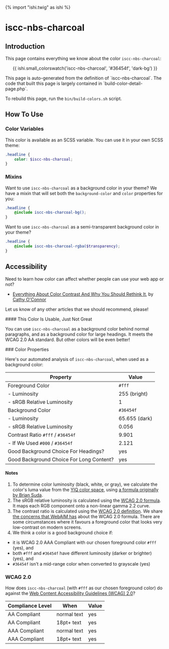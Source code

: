 {% import "ishi.twig" as ishi %}
# iscc-nbs-charcoal

## Introduction

This page contains everything we know about the color `iscc-nbs-charcoal`:

<div class="grid">
    <div class="cell">
        <div class="swatch">
            <ul>
                {{ ishi.small_colorswatch('iscc-nbs-charcoal', '#36454f', 'dark-bg') }}
            </ul>
        </div>
    </div>
</div>

<div class="callout attention" markdown="1">
This page is auto-generated from the definition of `iscc-nbs-charcoal`. The code that built this page is largely contained in `build-color-detail-page.php`.

To rebuild this page, run the `bin/build-colors.sh` script.
</div>

## How To Use

### Color Variables

This color is available as an SCSS variable. You can use it in your own SCSS theme:

```scss
.headline {
    color: $iscc-nbs-charcoal;
}
```

### Mixins

Want to use `iscc-nbs-charcoal` as a background color in your theme? We have a mixin that will set both the `background-color` and `color` properties for you:

```scss
.headline {
    @include iscc-nbs-charcoal-bg();
}
```

Want to use `iscc-nbs-charcoal` as a semi-transparent background color in your theme?

```scss
.headline {
    @include iscc-nbs-charcoal-rgba($transparency);
}
```

## Accessibility

Need to learn how color can affect whether people can use your web app or not?

* [Everything About Color Contrast And Why You Should Rethink It](https://www.smashingmagazine.com/2014/10/color-contrast-tips-and-tools-for-accessibility/), by [Cathy O'Connor](http://www.twitter.com/cagocon)

Let us know of any other articles that we should recommend, please!
<div class="callout warning" markdown="1">
#### This Color Is Usable, Just Not Great

You can use `iscc-nbs-charcoal` as a background color behind normal paragraphs, and as a background color for large headings. It meets the WCAG 2.0 AA standard. But other colors will be even better!
</div>
### Color Properties

Here's our automated analysis of `iscc-nbs-charcoal`, when used as a background color:

Property | Value
---------|------
Foreground Color | `#fff`
- Luminosity | 255 (bright)
- sRGB Relative Luminosity | 1
Background Color | `#36454f`
- Luminosity | 65.655 (dark)
- sRGB Relative Luminosity | 0.056
Contrast Ratio `#fff` / `#36454f` | 9.901
- If We Used `#000` / `#36454f` | 2.121
Good Background Choice For Headings? | yes
Good Background Choice For Long Content? | yes

#### Notes

1. To determine color luminosity (black, white, or gray), we calculate the color's luma value from the [YIQ color space](https://en.wikipedia.org/wiki/YIQ), using [a formula originally by Brian Suda](https://24ways.org/2010/calculating-color-contrast/).
1. The sRGB relative luminosity is calculated using the [WCAG 2.0 formula](https://www.w3.org/TR/WCAG20/#relativeluminancedef). It maps each RGB component onto a non-linear gamma 2.2 curve.
1. The contrast ratio is calculated using the [WCAG 2.0 definition](https://www.w3.org/TR/2008/REC-WCAG20-20081211/#contrast-ratiodef). We share [the concerns that WebAIM has](http://webaim.org/blog/wcag-2-1-feedback/) about the WCAG 2.0 formula. There are some circumstances where it favours a foreground color that looks very low-contrast on modern screens.
1. We think a color is a good background choice if:
  - it is WCAG 2.0 AAA Compliant with our chosen foreground color `#fff` (yes), and
  - both `#fff` and `#36454f` have different luminosity (darker or brighter) (yes), and
  - `#36454f` isn't a mid-range color when converted to grayscale (yes)

### WCAG 2.0

How does `iscc-nbs-charcoal` (with `#fff` as our chosen foreground color) do against the [Web Content Accessibility Guidelines (WCAG) 2.0](https://www.w3.org/TR/WCAG20/)?

Compliance Level | When | Value
-----------------|------|------
AA Compliant | normal text | yes
AA Compliant | 18pt+ text | yes
AAA Compliant | normal text | yes
AAA Compliant | 18pt+ text | yes